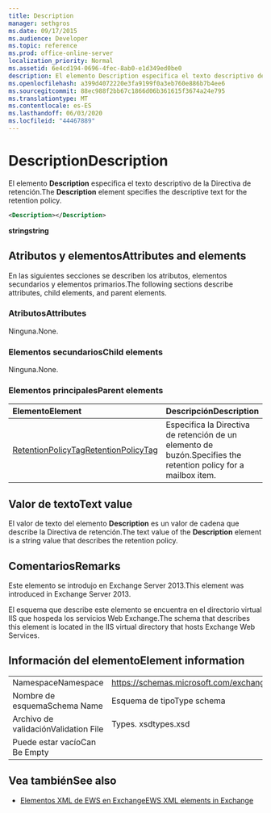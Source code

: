```yaml
---
title: Description
manager: sethgros
ms.date: 09/17/2015
ms.audience: Developer
ms.topic: reference
ms.prod: office-online-server
localization_priority: Normal
ms.assetid: 6e4cd194-0696-4fec-8ab0-e1d349ed0be0
description: El elemento Description especifica el texto descriptivo de la Directiva de retención.
ms.openlocfilehash: a399d4072220e3fa9199f0a3eb760e886b7b4ee6
ms.sourcegitcommit: 88ec988f2bb67c1866d06b361615f3674a24e795
ms.translationtype: MT
ms.contentlocale: es-ES
ms.lasthandoff: 06/03/2020
ms.locfileid: "44467889"
---
```

# <a name="description"></a><span data-ttu-id="d043a-103">Description</span><span class="sxs-lookup"><span data-stu-id="d043a-103">Description</span></span>

<span data-ttu-id="d043a-104">El elemento **Description** especifica el texto descriptivo de la Directiva de retención.</span><span class="sxs-lookup"><span data-stu-id="d043a-104">The **Description** element specifies the descriptive text for the retention policy.</span></span> 
  
```XML
<Description></Description>
```

 <span data-ttu-id="d043a-105">**string**</span><span class="sxs-lookup"><span data-stu-id="d043a-105">**string**</span></span>
## <a name="attributes-and-elements"></a><span data-ttu-id="d043a-106">Atributos y elementos</span><span class="sxs-lookup"><span data-stu-id="d043a-106">Attributes and elements</span></span>

<span data-ttu-id="d043a-107">En las siguientes secciones se describen los atributos, elementos secundarios y elementos primarios.</span><span class="sxs-lookup"><span data-stu-id="d043a-107">The following sections describe attributes, child elements, and parent elements.</span></span>
  
### <a name="attributes"></a><span data-ttu-id="d043a-108">Atributos</span><span class="sxs-lookup"><span data-stu-id="d043a-108">Attributes</span></span>

<span data-ttu-id="d043a-109">Ninguna.</span><span class="sxs-lookup"><span data-stu-id="d043a-109">None.</span></span>
  
### <a name="child-elements"></a><span data-ttu-id="d043a-110">Elementos secundarios</span><span class="sxs-lookup"><span data-stu-id="d043a-110">Child elements</span></span>

<span data-ttu-id="d043a-111">Ninguna.</span><span class="sxs-lookup"><span data-stu-id="d043a-111">None.</span></span>
  
### <a name="parent-elements"></a><span data-ttu-id="d043a-112">Elementos principales</span><span class="sxs-lookup"><span data-stu-id="d043a-112">Parent elements</span></span>

|<span data-ttu-id="d043a-113">**Elemento**</span><span class="sxs-lookup"><span data-stu-id="d043a-113">**Element**</span></span>|<span data-ttu-id="d043a-114">**Descripción**</span><span class="sxs-lookup"><span data-stu-id="d043a-114">**Description**</span></span>|
|:-----|:-----|
|[<span data-ttu-id="d043a-115">RetentionPolicyTag</span><span class="sxs-lookup"><span data-stu-id="d043a-115">RetentionPolicyTag</span></span>](retentionpolicytag.md) <br/> |<span data-ttu-id="d043a-116">Especifica la Directiva de retención de un elemento de buzón.</span><span class="sxs-lookup"><span data-stu-id="d043a-116">Specifies the retention policy for a mailbox item.</span></span>  <br/> |
   
## <a name="text-value"></a><span data-ttu-id="d043a-117">Valor de texto</span><span class="sxs-lookup"><span data-stu-id="d043a-117">Text value</span></span>

<span data-ttu-id="d043a-118">El valor de texto del elemento **Description** es un valor de cadena que describe la Directiva de retención.</span><span class="sxs-lookup"><span data-stu-id="d043a-118">The text value of the **Description** element is a string value that describes the retention policy.</span></span> 
  
## <a name="remarks"></a><span data-ttu-id="d043a-119">Comentarios</span><span class="sxs-lookup"><span data-stu-id="d043a-119">Remarks</span></span>

<span data-ttu-id="d043a-120">Este elemento se introdujo en Exchange Server 2013.</span><span class="sxs-lookup"><span data-stu-id="d043a-120">This element was introduced in Exchange Server 2013.</span></span>
  
<span data-ttu-id="d043a-121">El esquema que describe este elemento se encuentra en el directorio virtual IIS que hospeda los servicios Web Exchange.</span><span class="sxs-lookup"><span data-stu-id="d043a-121">The schema that describes this element is located in the IIS virtual directory that hosts Exchange Web Services.</span></span>
  
## <a name="element-information"></a><span data-ttu-id="d043a-122">Información del elemento</span><span class="sxs-lookup"><span data-stu-id="d043a-122">Element information</span></span>

|||
|:-----|:-----|
|<span data-ttu-id="d043a-123">Namespace</span><span class="sxs-lookup"><span data-stu-id="d043a-123">Namespace</span></span>  <br/> |https://schemas.microsoft.com/exchange/services/2006/types  <br/> |
|<span data-ttu-id="d043a-124">Nombre de esquema</span><span class="sxs-lookup"><span data-stu-id="d043a-124">Schema Name</span></span>  <br/> |<span data-ttu-id="d043a-125">Esquema de tipo</span><span class="sxs-lookup"><span data-stu-id="d043a-125">Type schema</span></span>  <br/> |
|<span data-ttu-id="d043a-126">Archivo de validación</span><span class="sxs-lookup"><span data-stu-id="d043a-126">Validation File</span></span>  <br/> |<span data-ttu-id="d043a-127">Types. xsd</span><span class="sxs-lookup"><span data-stu-id="d043a-127">types.xsd</span></span>  <br/> |
|<span data-ttu-id="d043a-128">Puede estar vacío</span><span class="sxs-lookup"><span data-stu-id="d043a-128">Can Be Empty</span></span>  <br/> ||
   
## <a name="see-also"></a><span data-ttu-id="d043a-129">Vea también</span><span class="sxs-lookup"><span data-stu-id="d043a-129">See also</span></span>

- [<span data-ttu-id="d043a-130">Elementos XML de EWS en Exchange</span><span class="sxs-lookup"><span data-stu-id="d043a-130">EWS XML elements in Exchange</span></span>](ews-xml-elements-in-exchange.md)

